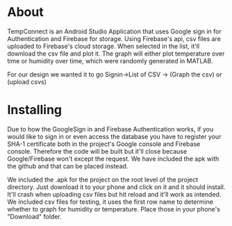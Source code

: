 # About #
TempConnect is an Android Studio Application that uses Google sign in for  Authentication and Firebase for storage. Using Firebase's api,
csv files are uploaded to Firebase's cloud storage. When selected in the list, it'll download the csv file and plot it. The graph will either plot temperature
over time or humidity over time, which were randomly generated in MATLAB.

For our design we wanted it to go Signin->List of CSV -> (Graph the csv) or (upload csvs)


# Installing #
Due to how the GoogleSign in and Firebase Authentication works, if you would like to sign in or even access the database you have to register your SHA-1 certificate both in the project's Google console and Firebase console.
Therefore the code will be built but it'll close because Google/Firebase won't except the request. We have included the apk with the github and that can be placed instead.

We included the .apk for the project on the root level of the project directory. Just download it to your phone and click on it and it should install. It'll crash when uploading csv files but hit reload and it'll work as intended.
We included csv files for testing, it uses the first row name to determine whether to graph for humidity or temperature. Place those in your phone's "Download" folder.

